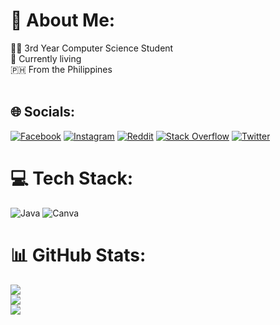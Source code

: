 # 💫 About Me:
👨‍🎓  3rd Year Computer Science Student <br>🌱 Currently living<br> 🇵🇭  From the Philippines <br> <br>


## 🌐 Socials:
[![Facebook](https://img.shields.io/badge/Facebook-%231877F2.svg?logo=Facebook&logoColor=white)](https://facebook.com/hjay.23) [![Instagram](https://img.shields.io/badge/Instagram-%23E4405F.svg?logo=Instagram&logoColor=white)](https://instagram.com/hanzjay.zip) [![Reddit](https://img.shields.io/badge/Reddit-%23FF4500.svg?logo=Reddit&logoColor=white)](https://reddit.com/user/ineedhelpinmath) [![Stack Overflow](https://img.shields.io/badge/-Stackoverflow-FE7A16?logo=stack-overflow&logoColor=white)](https://stackoverflow.com/users/20017847) [![Twitter](https://img.shields.io/badge/Twitter-%231DA1F2.svg?logo=Twitter&logoColor=white)](https://twitter.com/25thhaanz) 

# 💻 Tech Stack:
![Java](https://img.shields.io/badge/java-%23ED8B00.svg?style=for-the-badge&logo=java&logoColor=white) ![Canva](https://img.shields.io/badge/Canva-%2300C4CC.svg?style=for-the-badge&logo=Canva&logoColor=white)
# 📊 GitHub Stats:
![](https://github-readme-stats.vercel.app/api?username=hanzgeollegue&theme=synthwave&hide_border=false&include_all_commits=false&count_private=false)<br/>
![](https://github-readme-streak-stats.herokuapp.com/?user=hanzgeollegue&theme=synthwave&hide_border=false)<br/>
![](https://github-readme-stats.vercel.app/api/top-langs/?username=hanzgeollegue&theme=synthwave&hide_border=false&include_all_commits=false&count_private=false&layout=compact)


